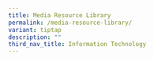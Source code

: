```yaml
---
title: Media Resource Library
permalink: /media-resource-library/
variant: tiptap
description: ""
third_nav_title: Information Technology
---
```

<p></p>